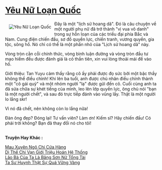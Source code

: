 <a href="https://truyentiki.com/yeu-nu-loan-quoc.31926/" title="Yêu Nữ Loạn Quốc"><h1>Yêu Nữ Loạn Quốc</h1></a><div style="display:table"><img align="right" style="float: left; padding: 10px;" src="https://truyentiki.com/a/img/str/src/31926.jpg" alt="Yêu Nữ Loạn Quốc">Đây là một "lịch sử hoang dã". Đó là câu chuyện về một người phụ nữ đã trở thành "vị vua vô danh" trong sự hỗn loạn của các triều đại phía Bắc và Nam. Cung điện chiến đấu, sơ đồ quyền lực, chiến tranh, vương quyền, gia tộc, sông hồ. Nó chỉ có thể là một phần nhỏ của "Lịch sử hoang dã" này. <p></p> Vòng tròn cằn cỗi chính thức, vòng bình luận đường và vòng tròn đầu tư mạo hiểm đều được đánh giá là cỏ thần tiên, xin vui lòng thoải mái để vào hố. <p></p> Giới thiệu: Tan Yuyu cảm thấy rằng cô ấy phải được đọ sức bởi một bậc thầy không thể điều chỉnh! Khi lên ba tuổi, anh được chủ nhân điều chỉnh thành một "cô gái quỷ" và một nhóm người "lạ" được gửi đến cô. Cuối cùng anh ta đã sửa chữa sự khét tiếng của mình, leo lên lớp quyền lực, ông chủ nói "bạn là một người chết", và sau đó trực tiếp đánh vào vũng lầy. Thật là một người lo lắng skr! <p></p> Vì nó đã chết, nên không còn lo lắng nữa! <p></p> Đàn ông đẹp? Đóng lại! Tư vấn viên? Làm ơn! Kiếm sĩ? Hãy chiến đấu! Có phải trời không? Bạn đã thay đổi nó cho tôi!</div><p><br><b>Truyện Hay Khác :</b></p><a href="https://truyentiki.com/mau-xuyen-ngo-chi-cua-hang.31925/" alt="Mau Xuyên Ngô Chi Cửa Hàng">Mau Xuyên Ngô Chi Cửa Hàng</a><br/><a href="https://github.com/nownovels/topcv/tree/master/truyenhay/31812/README.md" alt="Dị Thế Chi Vạn Giới Triệu Hoán Hệ Thống">Dị Thế Chi Vạn Giới Triệu Hoán Hệ Thống</a><br/><a href="https://github.com/nownovels/top500/tree/master/truyenhay/33518/" alt="Lão Bà Của Ta Là Băng Sơn Nữ Tổng Tài">Lão Bà Của Ta Là Băng Sơn Nữ Tổng Tài</a><br/><a href="https://github.com/nownovels/top500/tree/master/truyenhay/33776/" alt="Ta Sư Huynh Thật Sự Quá Vững Vàng">Ta Sư Huynh Thật Sự Quá Vững Vàng</a><br/>